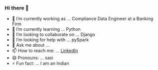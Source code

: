 ### Hi there 👋


- 🔭 I’m currently working as ... Compliance Data Engineer at a Banking Firm
- 🌱 I’m currently learning ... Python
- 👯 I’m looking to collaborate on ... Django
- 🤔 I’m looking for help with ... pySpark
- 💬 Ask me about ... 
- 📫 How to reach me: ... [LinkedIn](linkedin.com/in/sasidharpunna1992)
- 😄 Pronouns: ... sasi
- ⚡ Fun fact: ... I am an Indian
